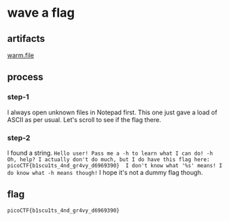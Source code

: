 # wave a flag
## artifacts
<a href="">warm.file</a>
## process
### step-1
I always open unknown files in Notepad first. This one just gave a load of ASCII as per usual. Let's scroll to see if the flag there.
### step-2
I found a string. `Hello user! Pass me a -h to learn what I can do! -h     Oh, help? I actually don't do much, but I do have this flag here: picoCTF{b1scu1ts_4nd_gr4vy_d6969390}  I don't know what '%s' means! I do know what -h means though!`
I hope it's not a dummy flag though.
## flag
`picoCTF{b1scu1ts_4nd_gr4vy_d6969390}`

